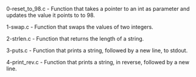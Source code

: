 0-reset_to_98.c - Function that takes a pointer to an int as parameter and updates the value it points to to 98.

1-swap.c - Function that swaps the values of two integers.

2-strlen.c - Function that returns the length of a string.

3-puts.c - Function that prints a string, followed by a new line, to stdout.

4-print_rev.c - Function that prints a string, in reverse, followed by a new line.
